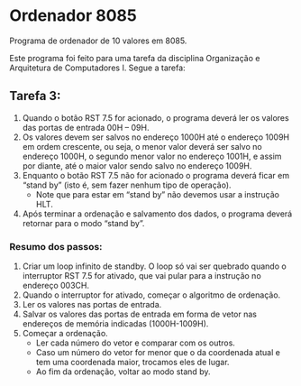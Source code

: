 # Ordenador 8085
Programa de ordenador de 10 valores em 8085.

Este programa foi feito para uma tarefa da disciplina Organização e Arquitetura de Computadores I. Segue a tarefa:


## Tarefa 3:

1. Quando o botão RST 7.5 for acionado, o programa deverá ler os valores das portas de entrada 00H – 09H.
2. Os valores devem ser salvos no endereço 1000H até o endereço 1009H em ordem crescente, ou seja, o menor valor deverá ser salvo no endereço 1000H, o segundo menor valor no endereço 1001H, e assim por diante, até o maior valor sendo salvo no endereço 1009H.
3. Enquanto o botão RST 7.5 não for acionado o programa deverá ficar em “stand by” (isto é, sem fazer nenhum tipo de operação).
    * Note que para estar em “stand by” não devemos usar a instrução HLT.
4. Após terminar a ordenação e salvamento dos dados, o programa deverá retornar para o modo “stand by”.

### Resumo dos passos:
1. Criar um loop infinito de standby. O loop só vai ser quebrado quando o interruptor RST 7.5 for ativado, que vai pular para a instrução no endereço 003CH.
2. Quando o interruptor for ativado, começar o algoritmo de ordenação.
3. Ler os valores nas portas de entrada.
4. Salvar os valores das portas de entrada em forma de vetor nas endereços de memória indicadas (1000H-1009H).
5. Começar a ordenação.
    * Ler cada número do vetor e comparar com os outros.
    * Caso um número do vetor for menor que o da coordenada atual e tem uma coordenada maior, trocamos eles de lugar.
    * Ao fim da ordenação, voltar ao modo stand by.